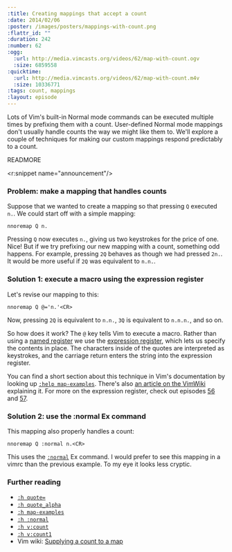 ```yaml
--- 
:title: Creating mappings that accept a count
:date: 2014/02/06
:poster: /images/posters/mappings-with-count.png
:flattr_id: ""
:duration: 242
:number: 62
:ogg: 
  :url: http://media.vimcasts.org/videos/62/map-with-count.ogv
  :size: 6859558
:quicktime: 
  :url: http://media.vimcasts.org/videos/62/map-with-count.m4v
  :size: 10336771
:tags: count, mappings
:layout: episode
---
```


Lots of Vim's built-in Normal mode commands can be executed multiple times by prefixing them with a count. User-defined Normal mode mappings don't usually handle counts the way we might like them to. We'll explore a couple of techniques for making our custom mappings respond predictably to a count.

READMORE

<r:snippet name="announcement"/>

### Problem: make a mapping that handles counts

Suppose that we wanted to create a mapping so that pressing `Q` executed `n.`. We could start off with a simple mapping:

    nnoremap Q n.

Pressing `Q` now executes `n.`, giving us two keystrokes for the price of one. Nice! But if we try prefixing our new mapping with a count, something odd happens. For example, pressing `2Q` behaves as though we had pressed `2n.`. It would be more useful if `2Q` was equivalent to `n.n.`.

### Solution 1: execute a macro using the expression register

Let's revise our mapping to this:

    nnoremap Q @='n.'<CR>

Now, pressing `2Q` is equivalent to `n.n.`, `3Q` is equivalent to `n.n.n.`, and so on.

So how does it work? The `@` key tells Vim to execute a macro. Rather than using a [named register][quotea] we use the [expression register][@=], which lets us specify the contents in place. The characters inside of the quotes are interpreted as keystrokes, and the carriage return enters the string into the expression register.

You can find a short section about this technique in Vim's documentation by looking up [`:help map-examples`][map-examples].
There's also [an article on the VimWiki][wiki] explaining it.
For more on the expression register, check out episodes [56](/e/56) and [57](/e/57).

### Solution 2: use the :normal Ex command

This mapping also properly handles a count:

    nnoremap Q :normal n.<CR>

This uses the [`:normal`][:normal] Ex command. I would prefer to see this mapping in a vimrc than the previous example. To my eye it looks less cryptic.

### Further reading

* [`:h quote=`][@=]
* [`:h quote_alpha`][quotea]
* [`:h map-examples`][map-examples]
* [`:h :normal`][:normal]
* [`:h v:count`][v:count]
* [`:h v:count1`][v:count1]
* Vim wiki: [Supplying a count to a map][wiki]

[map-examples]: http://vimdoc.sourceforge.net/htmldoc/map.html#map-examples
[wiki]: http://vim.wikia.com/wiki/Mapping_keys_in_Vim_-_Tutorial_(Part_2)#Supplying_a_count_to_a_map
[@=]: http://vimdoc.sourceforge.net/htmldoc/change.html#quote=
[quotea]: http://vimdoc.sourceforge.net/htmldoc/change.html#quote_alpha
[v:count]: http://vimdoc.sourceforge.net/htmldoc/eval.html#v:count
[v:count1]: http://vimdoc.sourceforge.net/htmldoc/eval.html#v:count1
[:normal]: http://vimdoc.sourceforge.net/htmldoc/various.html#:norm
